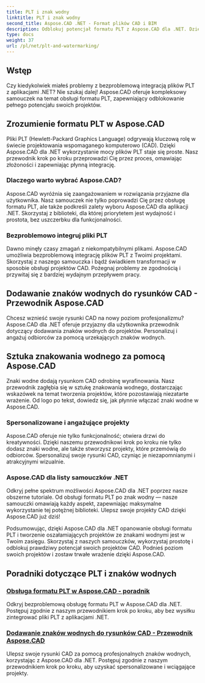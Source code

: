 ```yaml
---
title: PLT i znak wodny
linktitle: PLT i znak wodny
second_title: Aspose.CAD .NET - Format plików CAD i BIM
description: Odblokuj potencjał formatu PLT z Aspose.CAD dla .NET. Dzięki naszym szczegółowym samouczkom z łatwością zintegrujesz pliki PLT ze swoimi aplikacjami.
type: docs
weight: 37
url: /pl/net/plt-and-watermarking/
---
```


## Wstęp

Czy kiedykolwiek miałeś problemy z bezproblemową integracją plików PLT z aplikacjami .NET? Nie szukaj dalej! Aspose.CAD oferuje kompleksowy samouczek na temat obsługi formatu PLT, zapewniający odblokowanie pełnego potencjału swoich projektów.

## Zrozumienie formatu PLT w Aspose.CAD

Pliki PLT (Hewlett-Packard Graphics Language) odgrywają kluczową rolę w świecie projektowania wspomaganego komputerowo (CAD). Dzięki Aspose.CAD dla .NET wykorzystanie mocy plików PLT staje się proste. Nasz przewodnik krok po kroku przeprowadzi Cię przez proces, omawiając złożoności i zapewniając płynną integrację.

### Dlaczego warto wybrać Aspose.CAD?

Aspose.CAD wyróżnia się zaangażowaniem w rozwiązania przyjazne dla użytkownika. Nasz samouczek nie tylko poprowadzi Cię przez obsługę formatu PLT, ale także podkreśli zalety wyboru Aspose.CAD dla aplikacji .NET. Skorzystaj z biblioteki, dla której priorytetem jest wydajność i prostota, bez uszczerbku dla funkcjonalności.

### Bezproblemowo integruj pliki PLT

Dawno minęły czasy zmagań z niekompatybilnymi plikami. Aspose.CAD umożliwia bezproblemową integrację plików PLT z Twoimi projektami. Skorzystaj z naszego samouczka i bądź świadkiem transformacji w sposobie obsługi projektów CAD. Pożegnaj problemy ze zgodnością i przywitaj się z bardziej wydajnym przepływem pracy.

## Dodawanie znaków wodnych do rysunków CAD - Przewodnik Aspose.CAD

Chcesz wznieść swoje rysunki CAD na nowy poziom profesjonalizmu? Aspose.CAD dla .NET oferuje przyjazny dla użytkownika przewodnik dotyczący dodawania znaków wodnych do projektów. Personalizuj i angażuj odbiorców za pomocą urzekających znaków wodnych.

## Sztuka znakowania wodnego za pomocą Aspose.CAD

Znaki wodne dodają rysunkom CAD odrobinę wyrafinowania. Nasz przewodnik zagłębia się w sztukę znakowania wodnego, dostarczając wskazówek na temat tworzenia projektów, które pozostawiają niezatarte wrażenie. Od logo po tekst, dowiedz się, jak płynnie włączać znaki wodne w Aspose.CAD.

### Spersonalizowane i angażujące projekty

Aspose.CAD oferuje nie tylko funkcjonalność; otwiera drzwi do kreatywności. Dzięki naszemu przewodnikowi krok po kroku nie tylko dodasz znaki wodne, ale także stworzysz projekty, które przemówią do odbiorców. Spersonalizuj swoje rysunki CAD, czyniąc je niezapomnianymi i atrakcyjnymi wizualnie.

### Aspose.CAD dla listy samouczków .NET

Odkryj pełne spektrum możliwości Aspose.CAD dla .NET poprzez nasze obszerne tutoriale. Od obsługi formatu PLT po znak wodny — nasze samouczki omawiają każdy aspekt, zapewniając maksymalne wykorzystanie tej potężnej biblioteki. Ulepsz swoje projekty CAD dzięki Aspose.CAD już dziś!

Podsumowując, dzięki Aspose.CAD dla .NET opanowanie obsługi formatu PLT i tworzenie oszałamiających projektów ze znakami wodnymi jest w Twoim zasięgu. Skorzystaj z naszych samouczków, wykorzystaj prostotę i odblokuj prawdziwy potencjał swoich projektów CAD. Podnieś poziom swoich projektów i zostaw trwałe wrażenie dzięki Aspose.CAD.
## Poradniki dotyczące PLT i znaków wodnych
### [Obsługa formatu PLT w Aspose.CAD - poradnik](./plt-format-support-in-aspose-cad/)
Odkryj bezproblemową obsługę formatu PLT w Aspose.CAD dla .NET. Postępuj zgodnie z naszym przewodnikiem krok po kroku, aby bez wysiłku zintegrować pliki PLT z aplikacjami .NET.
### [Dodawanie znaków wodnych do rysunków CAD - Przewodnik Aspose.CAD](./adding-watermarks-to-cad-drawings/)
Ulepsz swoje rysunki CAD za pomocą profesjonalnych znaków wodnych, korzystając z Aspose.CAD dla .NET. Postępuj zgodnie z naszym przewodnikiem krok po kroku, aby uzyskać spersonalizowane i wciągające projekty.
